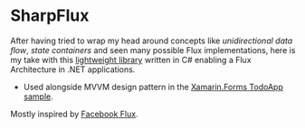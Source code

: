 # SharpFlux
After having tried to wrap my head around concepts like _unidirectional data flow_, _state containers_ and seen many possible Flux implementations, here is my take with this [lightweight library](https://github.com/samih7/SharpFlux/tree/master/SharpFlux/SharpFlux) written in C# enabling a Flux Architecture in .NET applications.

* Used alongside MVVM design pattern in the [Xamarin.Forms TodoApp sample](https://github.com/samih7/SharpFlux/tree/master/SharpFlux/TodoApp).

Mostly inspired by [Facebook Flux](https://github.com/facebook/flux/).
